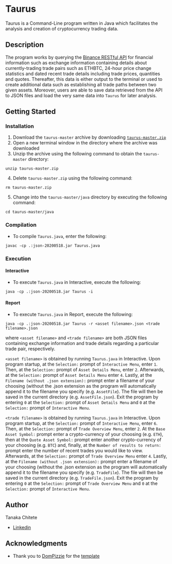 # Taurus

Taurus is a Command-Line program written in Java which facilitates the analysis and creation of cryptocurrency trading data.

## Description

The program works by querying the [Binance RESTful API](https://binance-docs.github.io/apidocs/spot/en/) for financial information
such as exchange information containing details about currently-trading trade pairs such as ETHBTC, 24-hour price change statistics
and dated recent trade details including trade prices, quantities and quotes. Thereafter, this data is either output to the terminal
or used to create additional data such as establishing all trade paths between two given assets. Moreover, users are able to
save data retrieved from the API to JSON files and load the very same data into ```Taurus``` for later analysis.

## Getting Started

### Installation

1. Download the ```taurus-master``` archive by downloading [```taurus-master.zip```](https://github.com/tanakachitete/taurus/archive/master.zip)
2. Open a new terminal window in the directory where the archive was downloaded
3. Unzip the archive using the following command to obtain the ```taurus-master``` directory:
```
unzip taurus-master.zip
```
4. Delete ```taurus-master.zip``` using the following command:
```
rm taurus-master.zip
```
5. Change into the ```taurus-master/java``` directory by executing the following command:
```
cd taurus-master/java
```

### Compilation

* To compile ```Taurus.java```, enter the following:
```
javac -cp .:json-20200518.jar Taurus.java
```

### Execution
#### Interactive

* To execute ```Taurus.java``` in Interactive, execute the following:
```
java -cp .:json-20200518.jar Taurus -i
```

#### Report

* To execute ```Taurus.java``` in Report, execute the following:
```
java -cp .:json-20200518.jar Taurus -r <asset filename>.json <trade filename>.json
```

where ```<asset filename>``` and ```<trade filename>``` are both JSON files containing exchange information and trade details regarding a particular trade pair, respectively. 

```<asset filename>``` is obtained by running ```Taurus.java``` in Interactive. Upon program startup, at the ```Selection:``` prompt of ```Interactive Menu```, enter ```1```. Then, at the ```Selection:``` prompt of ```Asset Details Menu```, enter ```2```. Afterwards, at the ```Selection:``` prompt of ```Asset Details Menu``` enter ```4```. Lastly, at the ```Filename (without .json extension):``` prompt enter a filename of your choosing (without the .json extension as the program will automatically append it to the filename you specify (e.g. ```AssetFile```). The file will then be saved in the current directory (e.g. ```AssetFile.json```). Exit the program by entering ```0``` at the ```Selection:``` prompt of ```Asset Details Menu``` and ```0``` at the ```Selection:``` prompt of ```Interactive Menu```.

```<trade filename>``` is obtained by running ```Taurus.java``` in Interactive. Upon program startup, at the ```Selection:``` prompt of ```Interactive Menu```, enter ```6```. Then, at the ```Selection:``` prompt of ```Trade Overview Menu```, enter ```2```. At the ```Base Asset Symbol:``` prompt enter a crypto-currency of your choosing (e.g. ```ETH```), then at the ```Quote Asset Symbol:``` prompt enter another crypto-currency of your choosing (e.g. ```BTC```) and, finally, at the ```Number of results to return:``` prompt enter the number of recent trades you would like to view. Afterwards, at the ```Selection:``` prompt of ```Trade Overview Menu``` enter ```4```. Lastly, at the ```Filename (without .json extension):``` prompt enter a filename of your choosing (without the .json extension as the program will automatically append it to the filename you specify (e.g. ```TradeFile```). The file will then be saved in the current directory (e.g. ```TradeFile.json```). Exit the program by entering ```0``` at the ```Selection:``` prompt of ```Trade Overview Menu``` and ```0``` at the ```Selection:``` prompt of ```Interactive Menu```.

## Author

Tanaka Chitete
* [Linkedin](https://www.linkedin.com/in/tanaka-chitete/)

## Acknowledgments

* Thank you to [DomPizzie](https://github.com/DomPizzie) for the [template](https://gist.github.com/DomPizzie/7a5ff55ffa9081f2de27c315f5018afc)
